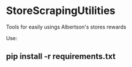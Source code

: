 # StoreScrapingUtilities
Tools for easily usings Albertson's stores rewards 

Use:
## pip install -r requirements.txt
